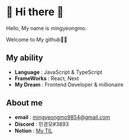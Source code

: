 # 👻 Hi there 👻

Hello, My name is mingyeongmo.

Welcome to My github🙈🙈

## My ability

- **Language** : JavaScript & TypeScript
- **FrameWorks** : React, Next
- **My Dream** : Frontend Developer & millionaire

## About me

- **email** : mingyeongmo9854@gmail.com
- **Discord** : 민경모#3893
- **Notion** : [My TIL](https://repeated-danthus-363.notion.site/f25d2979d5ba457bb230eb8a70659a7b)
